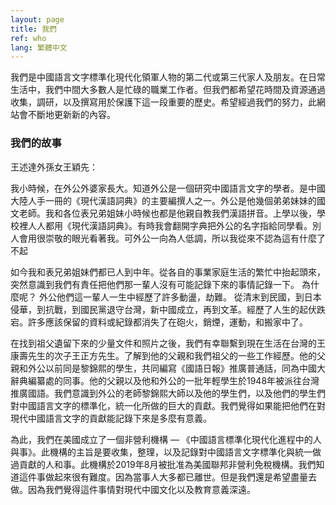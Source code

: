 ```yaml
---
layout: page
title: 我們
ref: who
lang: 繁體中文
---
```

<div class="blurb">
<p> 我們是中國語言文字標準化現代化領軍人物的第二代或第三代家人及朋友。在日常生活中，我們中間大多數人是忙碌的職業工作者。但我們都希望花時間及資源通過收集，調研，以及撰寫用於保護下這一段重要的歷史。希望經過我們的努力，此網站會不斷地更新新的內容。</p>
</div><!-- /.blurb -->
<h3>我們的故事</h3>
<div class="blurb">
王述達外孫女王穎先：
  <p>我小時候，在外公外婆家長大。知道外公是一個研究中國語言文字的學者。是中國大陸人手一冊的《現代漢語詞典》的主要編撰人之一。外公是他幾個弟弟妹妹的國文老師。我和各位表兄弟姐妹小時候也都是他親自教我們漢語拼音。上學以後，學校裡人人都用《現代漢語詞典》。有時我會翻開字典把外公的名字指給同學看。別人會用很崇敬的眼光看著我。可外公一向為人低調，所以我從來不認為這有什麼了不起</p>
  <p>如今我和表兄弟姐妹們都已人到中年。從各自的事業家庭生活的繁忙中抬起頭來，突然意識到我們有責任把他們那一輩人沒有可能記錄下來的事情記錄一下。 為什麼呢？ 外公他們這一輩人一生中經歷了許多動盪，劫難。 從清末到民國，到日本侵華，到抗戰，到國民黨退守台灣，新中國成立，再到文革。經歷了人生的起伏跌宕。許多應該保留的資料或紀錄都消失了在砲火，銷煙，運動，和搬家中了。</p>
  <p>在找到祖父遺留下來的少量文件和照片之後，我們有幸聯繫到現在生活在台灣的王康壽先生的次子王正方先生。了解到他的父親和我們祖父的一些工作經歷。他的父親和外公以前同是黎錦熙的學生，共同編寫《國語日報》推廣普通話，同為中國大辭典編纂處的同事。他的父親以及他和外公的一批年輕學生於1948年被派往台灣推廣國語。我們意識到外公的老師黎錦熙大師以及他的學生們，以及他們的學生們對中國語言文字的標準化，統一化所做的巨大的貢獻。我們覺得如果能把他們在對現代中國語言文字的貢獻能記錄下來是多麼有意義。</p>
  <p>為此，我們在美國成立了一個非營利機構 — 《中國語言標準化現代化進程中的人與事》。此機構的主旨是要收集，整理，以及記錄對中國語言文字標準化與統一做過貢獻的人和事。此機構於2019年8月被批准為美國聯邦非營利免稅機構。我們知道這件事做起來很有難度。因為當事人大多都已離世。但是我們還是希望盡量去做。因為我們覺得這件事情對現代中國文化以及教育意義深遠。</p>
</div><!-- /.blurb -->

